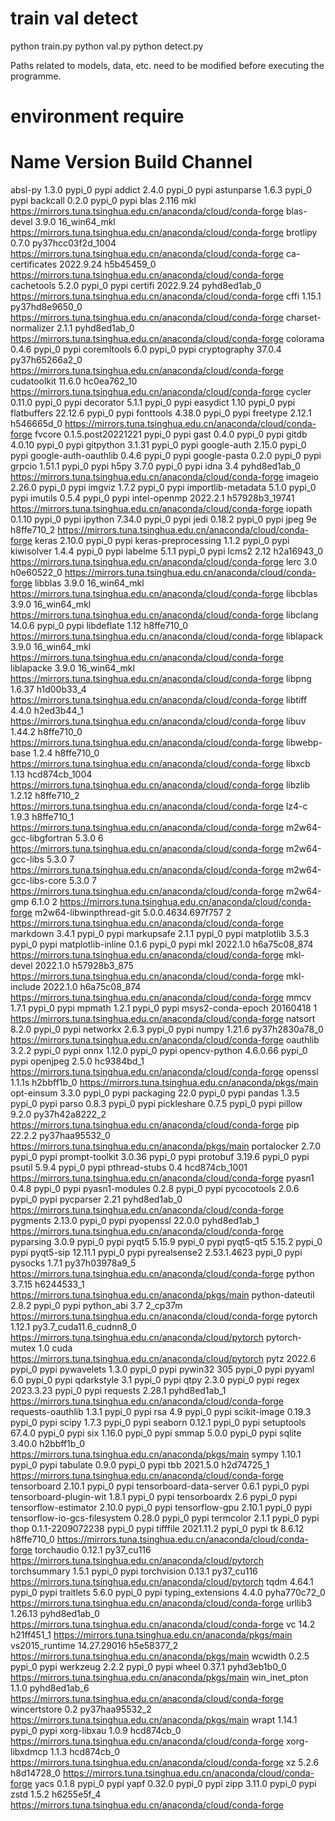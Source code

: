 # train val detect

python train.py python val.py python detect.py

Paths related to models, data, etc. need to be modified before executing the programme.

# environment require
# Name                    Version                   Build  Channel
absl-py                   1.3.0                    pypi_0    pypi
addict                    2.4.0                    pypi_0    pypi
astunparse                1.6.3                    pypi_0    pypi
backcall                  0.2.0                    pypi_0    pypi
blas                      2.116                       mkl    https://mirrors.tuna.tsinghua.edu.cn/anaconda/cloud/conda-forge
blas-devel                3.9.0              16_win64_mkl    https://mirrors.tuna.tsinghua.edu.cn/anaconda/cloud/conda-forge
brotlipy                  0.7.0           py37hcc03f2d_1004    https://mirrors.tuna.tsinghua.edu.cn/anaconda/cloud/conda-forge
ca-certificates           2022.9.24            h5b45459_0    https://mirrors.tuna.tsinghua.edu.cn/anaconda/cloud/conda-forge
cachetools                5.2.0                    pypi_0    pypi
certifi                   2022.9.24          pyhd8ed1ab_0    https://mirrors.tuna.tsinghua.edu.cn/anaconda/cloud/conda-forge
cffi                      1.15.1           py37hd8e9650_0    https://mirrors.tuna.tsinghua.edu.cn/anaconda/cloud/conda-forge
charset-normalizer        2.1.1              pyhd8ed1ab_0    https://mirrors.tuna.tsinghua.edu.cn/anaconda/cloud/conda-forge
colorama                  0.4.6                    pypi_0    pypi
coremltools               6.0                      pypi_0    pypi
cryptography              37.0.4           py37h65266a2_0    https://mirrors.tuna.tsinghua.edu.cn/anaconda/cloud/conda-forge
cudatoolkit               11.6.0              hc0ea762_10    https://mirrors.tuna.tsinghua.edu.cn/anaconda/cloud/conda-forge
cycler                    0.11.0                   pypi_0    pypi
decorator                 5.1.1                    pypi_0    pypi
easydict                  1.10                     pypi_0    pypi
flatbuffers               22.12.6                  pypi_0    pypi
fonttools                 4.38.0                   pypi_0    pypi
freetype                  2.12.1               h546665d_0    https://mirrors.tuna.tsinghua.edu.cn/anaconda/cloud/conda-forge
fvcore                    0.1.5.post20221221          pypi_0    pypi
gast                      0.4.0                    pypi_0    pypi
gitdb                     4.0.10                   pypi_0    pypi
gitpython                 3.1.31                   pypi_0    pypi
google-auth               2.15.0                   pypi_0    pypi
google-auth-oauthlib      0.4.6                    pypi_0    pypi
google-pasta              0.2.0                    pypi_0    pypi
grpcio                    1.51.1                   pypi_0    pypi
h5py                      3.7.0                    pypi_0    pypi
idna                      3.4                pyhd8ed1ab_0    https://mirrors.tuna.tsinghua.edu.cn/anaconda/cloud/conda-forge
imageio                   2.26.0                   pypi_0    pypi
imgviz                    1.7.2                    pypi_0    pypi
importlib-metadata        5.1.0                    pypi_0    pypi
imutils                   0.5.4                    pypi_0    pypi
intel-openmp              2022.2.1         h57928b3_19741    https://mirrors.tuna.tsinghua.edu.cn/anaconda/cloud/conda-forge
iopath                    0.1.10                   pypi_0    pypi
ipython                   7.34.0                   pypi_0    pypi
jedi                      0.18.2                   pypi_0    pypi
jpeg                      9e                   h8ffe710_2    https://mirrors.tuna.tsinghua.edu.cn/anaconda/cloud/conda-forge
keras                     2.10.0                   pypi_0    pypi
keras-preprocessing       1.1.2                    pypi_0    pypi
kiwisolver                1.4.4                    pypi_0    pypi
labelme                   5.1.1                    pypi_0    pypi
lcms2                     2.12                 h2a16943_0    https://mirrors.tuna.tsinghua.edu.cn/anaconda/cloud/conda-forge
lerc                      3.0                  h0e60522_0    https://mirrors.tuna.tsinghua.edu.cn/anaconda/cloud/conda-forge
libblas                   3.9.0              16_win64_mkl    https://mirrors.tuna.tsinghua.edu.cn/anaconda/cloud/conda-forge
libcblas                  3.9.0              16_win64_mkl    https://mirrors.tuna.tsinghua.edu.cn/anaconda/cloud/conda-forge
libclang                  14.0.6                   pypi_0    pypi
libdeflate                1.12                 h8ffe710_0    https://mirrors.tuna.tsinghua.edu.cn/anaconda/cloud/conda-forge
liblapack                 3.9.0              16_win64_mkl    https://mirrors.tuna.tsinghua.edu.cn/anaconda/cloud/conda-forge
liblapacke                3.9.0              16_win64_mkl    https://mirrors.tuna.tsinghua.edu.cn/anaconda/cloud/conda-forge
libpng                    1.6.37               h1d00b33_4    https://mirrors.tuna.tsinghua.edu.cn/anaconda/cloud/conda-forge
libtiff                   4.4.0                h2ed3b44_1    https://mirrors.tuna.tsinghua.edu.cn/anaconda/cloud/conda-forge
libuv                     1.44.2               h8ffe710_0    https://mirrors.tuna.tsinghua.edu.cn/anaconda/cloud/conda-forge
libwebp-base              1.2.4                h8ffe710_0    https://mirrors.tuna.tsinghua.edu.cn/anaconda/cloud/conda-forge
libxcb                    1.13              hcd874cb_1004    https://mirrors.tuna.tsinghua.edu.cn/anaconda/cloud/conda-forge
libzlib                   1.2.12               h8ffe710_2    https://mirrors.tuna.tsinghua.edu.cn/anaconda/cloud/conda-forge
lz4-c                     1.9.3                h8ffe710_1    https://mirrors.tuna.tsinghua.edu.cn/anaconda/cloud/conda-forge
m2w64-gcc-libgfortran     5.3.0                         6    https://mirrors.tuna.tsinghua.edu.cn/anaconda/cloud/conda-forge
m2w64-gcc-libs            5.3.0                         7    https://mirrors.tuna.tsinghua.edu.cn/anaconda/cloud/conda-forge
m2w64-gcc-libs-core       5.3.0                         7    https://mirrors.tuna.tsinghua.edu.cn/anaconda/cloud/conda-forge
m2w64-gmp                 6.1.0                         2    https://mirrors.tuna.tsinghua.edu.cn/anaconda/cloud/conda-forge
m2w64-libwinpthread-git   5.0.0.4634.697f757               2    https://mirrors.tuna.tsinghua.edu.cn/anaconda/cloud/conda-forge
markdown                  3.4.1                    pypi_0    pypi
markupsafe                2.1.1                    pypi_0    pypi
matplotlib                3.5.3                    pypi_0    pypi
matplotlib-inline         0.1.6                    pypi_0    pypi
mkl                       2022.1.0           h6a75c08_874    https://mirrors.tuna.tsinghua.edu.cn/anaconda/cloud/conda-forge
mkl-devel                 2022.1.0           h57928b3_875    https://mirrors.tuna.tsinghua.edu.cn/anaconda/cloud/conda-forge
mkl-include               2022.1.0           h6a75c08_874    https://mirrors.tuna.tsinghua.edu.cn/anaconda/cloud/conda-forge
mmcv                      1.7.1                    pypi_0    pypi
mpmath                    1.2.1                    pypi_0    pypi
msys2-conda-epoch         20160418                      1    https://mirrors.tuna.tsinghua.edu.cn/anaconda/cloud/conda-forge
natsort                   8.2.0                    pypi_0    pypi
networkx                  2.6.3                    pypi_0    pypi
numpy                     1.21.6           py37h2830a78_0    https://mirrors.tuna.tsinghua.edu.cn/anaconda/cloud/conda-forge
oauthlib                  3.2.2                    pypi_0    pypi
onnx                      1.12.0                   pypi_0    pypi
opencv-python             4.6.0.66                 pypi_0    pypi
openjpeg                  2.5.0                hc9384bd_1    https://mirrors.tuna.tsinghua.edu.cn/anaconda/cloud/conda-forge
openssl                   1.1.1s               h2bbff1b_0    https://mirrors.tuna.tsinghua.edu.cn/anaconda/pkgs/main
opt-einsum                3.3.0                    pypi_0    pypi
packaging                 22.0                     pypi_0    pypi
pandas                    1.3.5                    pypi_0    pypi
parso                     0.8.3                    pypi_0    pypi
pickleshare               0.7.5                    pypi_0    pypi
pillow                    9.2.0            py37h42a8222_2    https://mirrors.tuna.tsinghua.edu.cn/anaconda/cloud/conda-forge
pip                       22.2.2           py37haa95532_0    https://mirrors.tuna.tsinghua.edu.cn/anaconda/pkgs/main
portalocker               2.7.0                    pypi_0    pypi
prompt-toolkit            3.0.36                   pypi_0    pypi
protobuf                  3.19.6                   pypi_0    pypi
psutil                    5.9.4                    pypi_0    pypi
pthread-stubs             0.4               hcd874cb_1001    https://mirrors.tuna.tsinghua.edu.cn/anaconda/cloud/conda-forge
pyasn1                    0.4.8                    pypi_0    pypi
pyasn1-modules            0.2.8                    pypi_0    pypi
pycocotools               2.0.6                    pypi_0    pypi
pycparser                 2.21               pyhd8ed1ab_0    https://mirrors.tuna.tsinghua.edu.cn/anaconda/cloud/conda-forge
pygments                  2.13.0                   pypi_0    pypi
pyopenssl                 22.0.0             pyhd8ed1ab_1    https://mirrors.tuna.tsinghua.edu.cn/anaconda/cloud/conda-forge
pyparsing                 3.0.9                    pypi_0    pypi
pyqt5                     5.15.9                   pypi_0    pypi
pyqt5-qt5                 5.15.2                   pypi_0    pypi
pyqt5-sip                 12.11.1                  pypi_0    pypi
pyrealsense2              2.53.1.4623              pypi_0    pypi
pysocks                   1.7.1            py37h03978a9_5    https://mirrors.tuna.tsinghua.edu.cn/anaconda/cloud/conda-forge
python                    3.7.15               h6244533_1    https://mirrors.tuna.tsinghua.edu.cn/anaconda/pkgs/main
python-dateutil           2.8.2                    pypi_0    pypi
python_abi                3.7                     2_cp37m    https://mirrors.tuna.tsinghua.edu.cn/anaconda/cloud/conda-forge
pytorch                   1.12.1          py3.7_cuda11.6_cudnn8_0    https://mirrors.tuna.tsinghua.edu.cn/anaconda/cloud/pytorch
pytorch-mutex             1.0                        cuda    https://mirrors.tuna.tsinghua.edu.cn/anaconda/cloud/pytorch
pytz                      2022.6                   pypi_0    pypi
pywavelets                1.3.0                    pypi_0    pypi
pywin32                   305                      pypi_0    pypi
pyyaml                    6.0                      pypi_0    pypi
qdarkstyle                3.1                      pypi_0    pypi
qtpy                      2.3.0                    pypi_0    pypi
regex                     2023.3.23                pypi_0    pypi
requests                  2.28.1             pyhd8ed1ab_1    https://mirrors.tuna.tsinghua.edu.cn/anaconda/cloud/conda-forge
requests-oauthlib         1.3.1                    pypi_0    pypi
rsa                       4.9                      pypi_0    pypi
scikit-image              0.19.3                   pypi_0    pypi
scipy                     1.7.3                    pypi_0    pypi
seaborn                   0.12.1                   pypi_0    pypi
setuptools                67.4.0                   pypi_0    pypi
six                       1.16.0                   pypi_0    pypi
smmap                     5.0.0                    pypi_0    pypi
sqlite                    3.40.0               h2bbff1b_0    https://mirrors.tuna.tsinghua.edu.cn/anaconda/pkgs/main
sympy                     1.10.1                   pypi_0    pypi
tabulate                  0.9.0                    pypi_0    pypi
tbb                       2021.5.0             h2d74725_1    https://mirrors.tuna.tsinghua.edu.cn/anaconda/cloud/conda-forge
tensorboard               2.10.1                   pypi_0    pypi
tensorboard-data-server   0.6.1                    pypi_0    pypi
tensorboard-plugin-wit    1.8.1                    pypi_0    pypi
tensorboardx              2.6                      pypi_0    pypi
tensorflow-estimator      2.10.0                   pypi_0    pypi
tensorflow-gpu            2.10.1                   pypi_0    pypi
tensorflow-io-gcs-filesystem 0.28.0                   pypi_0    pypi
termcolor                 2.1.1                    pypi_0    pypi
thop                      0.1.1-2209072238          pypi_0    pypi
tifffile                  2021.11.2                pypi_0    pypi
tk                        8.6.12               h8ffe710_0    https://mirrors.tuna.tsinghua.edu.cn/anaconda/cloud/conda-forge
torchaudio                0.12.1               py37_cu116    https://mirrors.tuna.tsinghua.edu.cn/anaconda/cloud/pytorch
torchsummary              1.5.1                    pypi_0    pypi
torchvision               0.13.1               py37_cu116    https://mirrors.tuna.tsinghua.edu.cn/anaconda/cloud/pytorch
tqdm                      4.64.1                   pypi_0    pypi
traitlets                 5.6.0                    pypi_0    pypi
typing_extensions         4.4.0              pyha770c72_0    https://mirrors.tuna.tsinghua.edu.cn/anaconda/cloud/conda-forge
urllib3                   1.26.13            pyhd8ed1ab_0    https://mirrors.tuna.tsinghua.edu.cn/anaconda/cloud/conda-forge
vc                        14.2                 h21ff451_1    https://mirrors.tuna.tsinghua.edu.cn/anaconda/pkgs/main
vs2015_runtime            14.27.29016          h5e58377_2    https://mirrors.tuna.tsinghua.edu.cn/anaconda/pkgs/main
wcwidth                   0.2.5                    pypi_0    pypi
werkzeug                  2.2.2                    pypi_0    pypi
wheel                     0.37.1             pyhd3eb1b0_0    https://mirrors.tuna.tsinghua.edu.cn/anaconda/pkgs/main
win_inet_pton             1.1.0              pyhd8ed1ab_6    https://mirrors.tuna.tsinghua.edu.cn/anaconda/cloud/conda-forge
wincertstore              0.2              py37haa95532_2    https://mirrors.tuna.tsinghua.edu.cn/anaconda/pkgs/main
wrapt                     1.14.1                   pypi_0    pypi
xorg-libxau               1.0.9                hcd874cb_0    https://mirrors.tuna.tsinghua.edu.cn/anaconda/cloud/conda-forge
xorg-libxdmcp             1.1.3                hcd874cb_0    https://mirrors.tuna.tsinghua.edu.cn/anaconda/cloud/conda-forge
xz                        5.2.6                h8d14728_0    https://mirrors.tuna.tsinghua.edu.cn/anaconda/cloud/conda-forge
yacs                      0.1.8                    pypi_0    pypi
yapf                      0.32.0                   pypi_0    pypi
zipp                      3.11.0                   pypi_0    pypi
zstd                      1.5.2                h6255e5f_4    https://mirrors.tuna.tsinghua.edu.cn/anaconda/cloud/conda-forge
